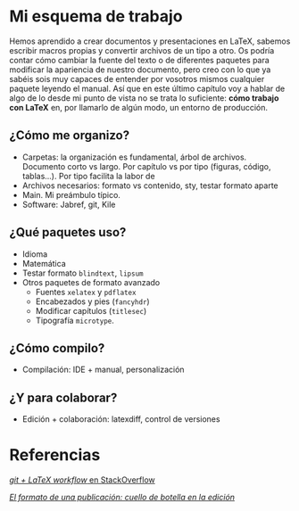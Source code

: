 # Mi esquema de trabajo

Hemos aprendido a crear documentos y presentaciones en LaTeX, sabemos
escribir macros propias y convertir archivos de un tipo a
otro. Os podría contar cómo cambiar la fuente del texto o de
diferentes paquetes para modificar la apariencia de nuestro documento,
pero creo con lo que ya sabéis sois muy capaces de entender por
vosotros mismos cualquier paquete leyendo el manual. Así que en este
último capítulo voy a hablar de algo de lo desde mi punto de vista no
se trata lo suficiente: **cómo trabajo con LaTeX** en, por llamarlo de
algún modo, un entorno de producción. 


## ¿Cómo me organizo?

* Carpetas: la organización es fundamental, árbol de
  archivos. Documento corto vs largo. Por capítulo vs por tipo
  (figuras, código, tablas...). Por tipo facilita la labor de 
* Archivos necesarios: formato vs contenido, sty, testar formato
  aparte
* Main. Mi preámbulo típico.
* Software: Jabref, git, Kile

[zotero]: http://libguides.mit.edu/c.php?g=176000&p=1159208

## ¿Qué paquetes uso?

- Idioma
- Matemática
- Testar formato `blindtext`, `lipsum`
- Otros paquetes de formato avanzado
    * Fuentes `xelatex` y `pdflatex`
    * Encabezados y pies (`fancyhdr`)
    * Modificar capítulos (`titlesec`)
	* Tipografía `microtype`.

[animacion]: http://www.khirevich.com/latex/microtype/

## ¿Cómo compilo?

* Compilación: IDE + manual, personalización


## ¿Y para colaborar?

* Edición + colaboración: latexdiff, control de versiones

# Referencias

[*git + LaTeX workflow* en StackOverflow](http://stackoverflow.com/questions/6188780/git-latex-workflow)

[*El formato de una publicación: cuello de botella en la edición*](http://marianaeguaras.com/el-formato-de-una-publicacion-cuello-de-botella-en-la-edicion/)
